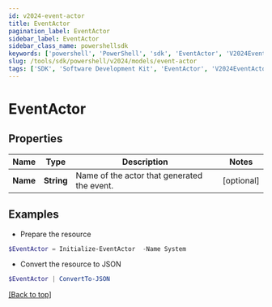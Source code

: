 ```yaml
---
id: v2024-event-actor
title: EventActor
pagination_label: EventActor
sidebar_label: EventActor
sidebar_class_name: powershellsdk
keywords: ['powershell', 'PowerShell', 'sdk', 'EventActor', 'V2024EventActor'] 
slug: /tools/sdk/powershell/v2024/models/event-actor
tags: ['SDK', 'Software Development Kit', 'EventActor', 'V2024EventActor']
---
```



# EventActor

## Properties

Name | Type | Description | Notes
------------ | ------------- | ------------- | -------------
**Name** | **String** | Name of the actor that generated the event. | [optional] 

## Examples

- Prepare the resource
```powershell
$EventActor = Initialize-EventActor  -Name System
```

- Convert the resource to JSON
```powershell
$EventActor | ConvertTo-JSON
```


[[Back to top]](#) 

